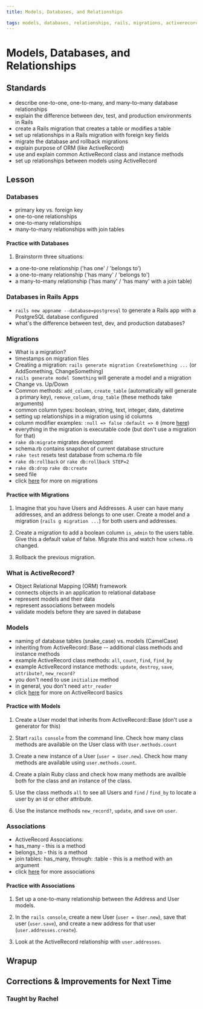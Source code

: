```yaml
---
title: Models, Databases, and Relationships

tags: models, databases, relationships, rails, migrations, activerecord
---
```


# Models, Databases, and Relationships

## Standards

* describe one-to-one, one-to-many, and many-to-many database relationships
* explain the difference between dev, test, and production environments in Rails
* create a Rails migration that creates a table or modifies a table
* set up relationships in a Rails migration with foreign key fields
* migrate the database and rollback migrations
* explain purpose of ORM (like ActiveRecord)
* use and explain common ActiveRecord class and instance methods
* set up relationships between models using ActiveRecord

## Lesson

### Databases

* primary key vs. foreign key
* one-to-one relationships
* one-to-many relationships
* many-to-many relationships with join tables

#### Practice with Databases

1) Brainstorm three situations: 

* a one-to-one relationship ('has one' / 'belongs to')
* a one-to-many relationship ('has many' / 'belongs to')
* a many-to-many relationship ('has many' / 'has many' with a join table)

### Databases in Rails Apps

* `rails new appname --database=postgresql` to generate a Rails app with a PostgreSQL database configured
* what's the difference between test, dev, and production databases?

### Migrations

* What is a migration?
* timestamps on migration files
* Creating a migration: `rails generate migration CreateSomething ...` (or AddSomething, ChangeSomething)
* `rails generate model Something` will generate a model and a migration
* Change vs. Up/Down
* Common methods: `add_column`, `create_table` (automatically will generate a primary key), `remove_column`, `drop_table` (these methods take arguments)
* common column types: boolean, string, text, integer, date, datetime
* setting up relationships in a migration using id columns
* column modifier examples: `:null => false` `:default => 0` (more [here](guides.rubyonrails.org/migrations.html))
* everything in the migration is executable code (but don't use a migration for that)
* `rake db:migrate` migrates development
* schema.rb contains snapshot of current database structure
* `rake test` resets test database from schema.rb file
* `rake db:rollback` or `rake db:rollback STEP=2`
* `rake db:drop` `rake db:create`
* seed file
* click [here](http://guides.rubyonrails.org/migrations.html) for more on migrations

#### Practice with Migrations

1) Imagine that you have Users and Addresses. A user can have many addresses, and an address belongs to one user. Create a model and a migration (`rails g migration ...`) for both users and addresses.

2) Create a migration to add a boolean column `is_admin` to the users table. Give this a default value of false. Migrate this and watch how `schema.rb` changed.

3) Rollback the previous migration.

### What is ActiveRecord?
 
* Object Relational Mapping (ORM) framework
* connects objects in an application to relational database
* represent models and their data
* represent associations between models
* validate models before they are saved in database

### Models

* naming of database tables (snake_case) vs. models (CamelCase)
* inheriting from ActiveRecord::Base -- additional class methods and instance methods
* example ActiveRecord class methods: `all`, `count`, `find`, `find_by`
* example ActiveRecord instance methods: `update`, `destroy`, `save`, `attribute?`, `new_record?`
* you don't need to use `initialize` method
* in general, you don't need `attr_reader`
* click [here](http://guides.rubyonrails.org/active_record_basics.html) for more on ActiveRecord basics

#### Practice with Models

1) Create a User model that inherits from ActiveRecord::Base (don't use a generator for this)

2) Start `rails console` from the command line. Check how many class methods are available on the User class with `User.methods.count`

3) Create a new instance of a User (`user = User.new`). Check how many methods are available using `user.methods.count`.

4) Create a plain Ruby class and check how many methods are availble both for the class and an instance of the class.

5) Use the class methods `all` to see all Users and `find` / `find_by` to locate a user by an id or other attribute.

6) Use the instance methods `new_record?`, `update`, and `save` on `user`.

### Associations

* ActiveRecord Associations:
* has_many - this is a method
* belongs_to - this is a method
* join tables: has_many, through: :table - this is a method with an argument
* click [here](http://guides.rubyonrails.org/association_basics.html) for more associations

#### Practice with Associations

1) Set up a one-to-many relationship between the Address and User models.

2) In the `rails console`, create a new User (`user = User.new`), save that user (`user.save`), and create a new address for that user (`user.addresses.create`).

3) Look at the ActiveRecord relationship with `user.addresses`. 

## Wrapup

## Corrections & Improvements for Next Time

### Taught by Rachel
